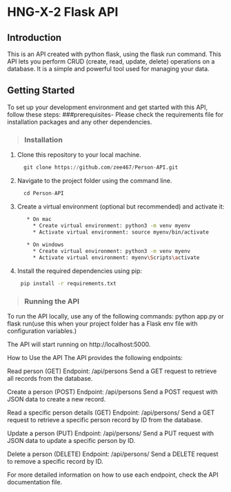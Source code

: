 # HNG-X-2 Flask API

## Introduction
This is an API created with python flask, using the flask run command. This API lets you perform CRUD (create, read, update, delete) operations on a database. 
It is a simple and powerful tool used for managing your data.

## Getting Started
To set up your development environment and get started with this API, follow these steps:
 ###prerequisites-
 Please check the requirements file for installation packages and any other dependencies.

> ### Installation
1. Clone this repository to your local machine.
   ```python
     git clone https://github.com/zee467/Person-API.git
   ```
2. Navigate to the project folder using the command line.
   ```python
     cd Person-API
   ```
3. Create a virtual environment (optional but recommended) and activate it:
   ```bash
      * On mac
        * Create virtual environment: python3 -m venv myenv
        * Activate virtual environment: source myenv/bin/activate
      
      * On windows
        * Create virtual environment: python3 -m venv myenv
        * Activate virtual environment: myenv\Scripts\activate
    ```
  
 4. Install the required dependencies using pip:
    ```bash
     pip install -r requirements.txt
    ```
 

> ### Running the API
To run the API locally, use any of the following commands:
python app.py or flask run(use this when your project folder has a Flask env file with configuration variables.)

The API will start running on http://localhost:5000.

How to Use the API
The API provides the following endpoints:

Read person (GET)
Endpoint: /api/persons
Send a GET request to retrieve all records from the database.

Create a person (POST)
Endpoint: /api/persons
Send a POST request with JSON data to create a new record.

Read a specific person details (GET)
Endpoint: /api/persons/<id>
Send a GET request to retrieve a specific person record by ID from the database.

Update a person (PUT)
Endpoint: /api/persons/<id>
Send a PUT request with JSON data to update a specific person by ID.

Delete a person (DELETE)
Endpoint: /api/persons/<id>
Send a DELETE request to remove a specific record by ID.

For more detailed information on how to use each endpoint, check the API documentation file.



